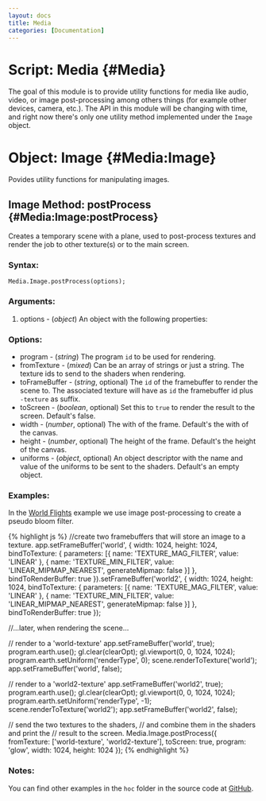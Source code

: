 ```yaml
--- 
layout: docs 
title: Media
categories: [Documentation]
---
```


Script: Media {#Media}
===========================

The goal of this module is to provide utility functions for media like audio, 
video, or image post-processing among others things (for example other devices, camera, etc.). 
The API in this module will be changing with time, and right now there's
only one utility method implemented under the `Image` object.


Object: Image {#Media:Image}
===============================

Povides utility functions for manipulating images.


Image Method: postProcess {#Media:Image:postProcess}
-----------------------------------------------------

Creates a temporary scene with a plane, used to post-process textures and render the
job to other texture(s) or to the main screen.

### Syntax:

	Media.Image.postProcess(options);

### Arguments:

1. options - (*object*) An object with the following properties:

### Options:

* program - (*string*) The program `id` to be used for rendering.
* fromTexture - (*mixed*) Can be an array of strings or just a string. The texture ids to send to the shaders when rendering.
* toFrameBuffer - (*string*, optional) The `id` of the framebuffer to render the scene to. The associated texture will have as `id` the framebuffer id plus `-texture` as suffix.
* toScreen - (*boolean*, optional) Set this to `true` to render the result to the screen. Default's false.
* width - (*number*, optional) The with of the frame. Default's the with of the canvas.
* height - (*number*, optional) The height of the frame. Default's the height of the canvas.
* uniforms - (*object*, optional) An object descriptor with the name and value of the uniforms to be sent to the shaders. Default's an empty object.

### Examples:

In the [World Flights](http://senchalabs.github.com/philogl/PhiloGL/examples/worldFlights/) example we use image post-processing to create a pseudo bloom filter.

{% highlight js %}
  //create two framebuffers that will store an image to a texture.
  app.setFrameBuffer('world', {
    width: 1024,
    height: 1024,
    bindToTexture: {
      parameters: [{
        name: 'TEXTURE_MAG_FILTER',
        value: 'LINEAR'
      }, {
        name: 'TEXTURE_MIN_FILTER',
        value: 'LINEAR_MIPMAP_NEAREST',
        generateMipmap: false
      }]
    },
    bindToRenderBuffer: true
  }).setFrameBuffer('world2', {
    width: 1024,
    height: 1024,
    bindToTexture: {
      parameters: [{
        name: 'TEXTURE_MAG_FILTER',
        value: 'LINEAR'
      }, {
        name: 'TEXTURE_MIN_FILTER',
        value: 'LINEAR_MIPMAP_NEAREST',
        generateMipmap: false
      }]
    },
    bindToRenderBuffer: true
  });

  //...later, when rendering the scene...

   // render to a 'world-texture'
   app.setFrameBuffer('world', true);
   program.earth.use();
   gl.clear(clearOpt);
   gl.viewport(0, 0, 1024, 1024);
   program.earth.setUniform('renderType',  0);
   scene.renderToTexture('world');
   app.setFrameBuffer('world', false);

   // render to a 'world2-texture'
   app.setFrameBuffer('world2', true);
   program.earth.use();
   gl.clear(clearOpt);
   gl.viewport(0, 0, 1024, 1024);
   program.earth.setUniform('renderType',  -1);
   scene.renderToTexture('world2');
   app.setFrameBuffer('world2', false);
  
   // send the two textures to the shaders,
   // and combine them in the shaders and print the
   // result to the screen.
   Media.Image.postProcess({
     fromTexture: ['world-texture', 'world2-texture'],
     toScreen: true,
     program: 'glow',
     width: 1024,
     height: 1024
   });
{% endhighlight %}


### Notes:

You can find other examples in the `hoc` folder in the source code at [GitHub](http://github.com/senchalabs/philogl/).


